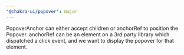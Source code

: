 ```yaml
---
"@chakra-ui/popover": major
---
```


PopoverAnchor can either accept children or anchorRef to position the Popover.
anchorRef can be an element on a 3rd party library which dispatched a click
event, and we want to display the popover for that element.
